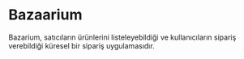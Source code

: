 # Bazaarium
Bazarium, satıcıların ürünlerini listeleyebildiği ve kullanıcıların sipariş verebildiği küresel bir sipariş uygulamasıdır.
